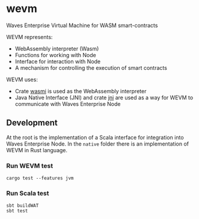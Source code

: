 # wevm
Waves Enterprise Virtual Machine for WASM smart-contracts

WEVM represents:
* WebAssembly interpreter (Wasm)
* Functions for working with Node
* Interface for interaction with Node
* A mechanism for controlling the execution of smart contracts

WEVM uses:
* Crate [wasmi](https://docs.rs/wasmi/0.23.0/wasmi/index.html) is used as the WebAssembly interpreter
* Java Native Interface (JNI) and crate [jni](https://docs.rs/jni/0.21.0/jni/struct.JavaVM.html) are used as a way for WEVM to communicate with Waves Enterprise Node

## Development

At the root is the implementation of a Scala interface for integration into Waves Enterprise Node. In the `native` folder there is an implementation of WEVM in Rust language.

### Run WEVM test
```
cargo test --features jvm
```

### Run Scala test
```
sbt buildWAT
sbt test
```
